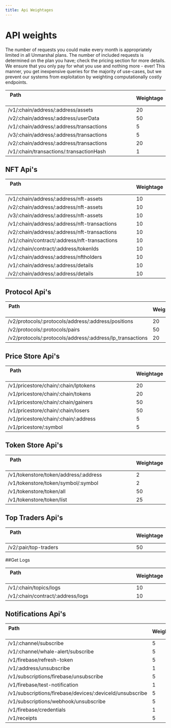 ```yaml
---
title: Api Weightages
---
```

# API weights
The number of requests you could make every month is appropriately limited in all Unmarshal plans. The number of included requests is determined on the plan you have; check the pricing section for more details. We ensure that you only pay for what you use and nothing more - ever! This manner, you get inexpensive queries for the majority of use-cases, but we prevent our systems from exploitation by weighting computationally costly endpoints.



Path &nbsp; &nbsp; &nbsp; &nbsp; &nbsp; &nbsp;&nbsp; &nbsp; &nbsp; &nbsp; &nbsp; &nbsp;&nbsp; &nbsp; &nbsp; &nbsp; &nbsp; &nbsp;&nbsp; &nbsp; &nbsp; &nbsp; &nbsp; &nbsp;&nbsp; &nbsp; &nbsp; &nbsp; &nbsp; &nbsp;&nbsp; &nbsp; &nbsp; &nbsp; &nbsp; &nbsp; &nbsp; &nbsp; &nbsp; &nbsp; &nbsp; &nbsp; &nbsp;&nbsp; &nbsp; &nbsp; &nbsp; &nbsp; &nbsp;&nbsp; &nbsp; &nbsp; &nbsp; &nbsp; &nbsp;&nbsp; &nbsp; &nbsp; &nbsp; &nbsp; &nbsp;&nbsp; &nbsp; &nbsp; &nbsp; &nbsp; &nbsp;&nbsp; &nbsp; &nbsp; &nbsp; &nbsp; &nbsp; &nbsp; &nbsp; &nbsp; &nbsp; | Weightage
--- | ---
/v1/:chain/address/:address/assets | 20
/v2/:chain/address/:address/userData | 50
/v1/:chain/address/:address/transactions | 5
/v3/:chain/address/:address/transactions | 5
/v2/:chain/address/:address/transactions | 20
/v1/:chain/transactions/:transactionHash | 1

## NFT Api's

Path &nbsp; &nbsp; &nbsp; &nbsp; &nbsp; &nbsp;&nbsp; &nbsp; &nbsp; &nbsp; &nbsp; &nbsp;&nbsp; &nbsp; &nbsp; &nbsp; &nbsp; &nbsp;&nbsp; &nbsp; &nbsp; &nbsp; &nbsp; &nbsp;&nbsp; &nbsp; &nbsp; &nbsp; &nbsp; &nbsp;&nbsp; &nbsp; &nbsp; &nbsp; &nbsp; &nbsp; &nbsp; &nbsp; &nbsp; &nbsp; &nbsp; &nbsp; &nbsp;&nbsp; &nbsp; &nbsp; &nbsp; &nbsp; &nbsp;&nbsp; &nbsp; &nbsp; &nbsp; &nbsp; &nbsp;&nbsp; &nbsp; &nbsp; &nbsp; &nbsp; &nbsp;&nbsp; &nbsp; &nbsp; &nbsp; &nbsp; &nbsp;&nbsp; &nbsp; &nbsp; &nbsp; &nbsp; &nbsp; &nbsp; &nbsp; &nbsp; &nbsp; | Weightage
--- | ---
/v1/:chain/address/:address/nft-assets | 10
/v2/:chain/address/:address/nft-assets | 10
/v3/:chain/address/:address/nft-assets | 10
/v1/:chain/address/:address/nft-transactions | 10
/v2/:chain/address/:address/nft-transactions | 10
/v1/:chain/contract/:address/nft-transactions | 10
/v1/:chain/contract/:address/tokenIds | 10
/v1/:chain/address/:address/nftholders | 10
/v1/:chain/address/:address/details | 10
/v2/:chain/address/:address/details | 10

## Protocol Api's

Path &nbsp; &nbsp; &nbsp; &nbsp; &nbsp; &nbsp;&nbsp; &nbsp; &nbsp; &nbsp; &nbsp; &nbsp;&nbsp; &nbsp; &nbsp; &nbsp; &nbsp; &nbsp;&nbsp; &nbsp; &nbsp; &nbsp; &nbsp; &nbsp;&nbsp; &nbsp; &nbsp; &nbsp; &nbsp; &nbsp;&nbsp; &nbsp; &nbsp; &nbsp; &nbsp; &nbsp; &nbsp; &nbsp; &nbsp; &nbsp; &nbsp; &nbsp; &nbsp;&nbsp; &nbsp; &nbsp; &nbsp; &nbsp; &nbsp;&nbsp; &nbsp; &nbsp; &nbsp; &nbsp; &nbsp;&nbsp; &nbsp; &nbsp; &nbsp; &nbsp; &nbsp;&nbsp; &nbsp; &nbsp; &nbsp; &nbsp; &nbsp;&nbsp; &nbsp; &nbsp; &nbsp; &nbsp; &nbsp; &nbsp; &nbsp; &nbsp; &nbsp; | Weightage
--- | ---
/v2/protocols/:protocols/address/:address/positions | 20
/v2/protocols/:protocols/pairs | 50
/v2/protocols/:protocols/address/:address/lp_transactions | 20

## Price Store Api's

Path &nbsp; &nbsp; &nbsp; &nbsp; &nbsp; &nbsp;&nbsp; &nbsp; &nbsp; &nbsp; &nbsp; &nbsp;&nbsp; &nbsp; &nbsp; &nbsp; &nbsp; &nbsp;&nbsp; &nbsp; &nbsp; &nbsp; &nbsp; &nbsp;&nbsp; &nbsp; &nbsp; &nbsp; &nbsp; &nbsp;&nbsp; &nbsp; &nbsp; &nbsp; &nbsp; &nbsp; &nbsp; &nbsp; &nbsp; &nbsp; &nbsp; &nbsp; &nbsp;&nbsp; &nbsp; &nbsp; &nbsp; &nbsp; &nbsp;&nbsp; &nbsp; &nbsp; &nbsp; &nbsp; &nbsp;&nbsp; &nbsp; &nbsp; &nbsp; &nbsp; &nbsp;&nbsp; &nbsp; &nbsp; &nbsp; &nbsp; &nbsp;&nbsp; &nbsp; &nbsp; &nbsp; &nbsp; &nbsp; &nbsp; &nbsp; &nbsp; &nbsp; | Weightage
--- | ---
/v1/pricestore/chain/:chain/lptokens | 20
/v1/pricestore/chain/:chain/tokens | 20
/v1/pricestore/chain/:chain/gainers | 50
/v1/pricestore/chain/:chain/losers | 50
/v1/pricestore/chain/:chain/:address | 5
/v1/pricestore/:symbol | 5

## Token Store Api's

Path &nbsp; &nbsp; &nbsp; &nbsp; &nbsp; &nbsp;&nbsp; &nbsp; &nbsp; &nbsp; &nbsp; &nbsp;&nbsp; &nbsp; &nbsp; &nbsp; &nbsp; &nbsp;&nbsp; &nbsp; &nbsp; &nbsp; &nbsp; &nbsp;&nbsp; &nbsp; &nbsp; &nbsp; &nbsp; &nbsp;&nbsp; &nbsp; &nbsp; &nbsp; &nbsp; &nbsp; &nbsp; &nbsp; &nbsp; &nbsp; &nbsp; &nbsp; &nbsp;&nbsp; &nbsp; &nbsp; &nbsp; &nbsp; &nbsp;&nbsp; &nbsp; &nbsp; &nbsp; &nbsp; &nbsp;&nbsp; &nbsp; &nbsp; &nbsp; &nbsp; &nbsp;&nbsp; &nbsp; &nbsp; &nbsp; &nbsp; &nbsp;&nbsp; &nbsp; &nbsp; &nbsp; &nbsp; &nbsp; &nbsp; &nbsp; &nbsp; &nbsp; | Weightage
--- | ---
/v1/tokenstore/token/address/:address | 2
/v1/tokenstore/token/symbol/:symbol | 2
/v1/tokenstore/token/all | 50
/v1/tokenstore/token/list | 25

## Top Traders Api's

Path &nbsp; &nbsp; &nbsp; &nbsp; &nbsp; &nbsp;&nbsp; &nbsp; &nbsp; &nbsp; &nbsp; &nbsp;&nbsp; &nbsp; &nbsp; &nbsp; &nbsp; &nbsp;&nbsp; &nbsp; &nbsp; &nbsp; &nbsp; &nbsp;&nbsp; &nbsp; &nbsp; &nbsp; &nbsp; &nbsp;&nbsp; &nbsp; &nbsp; &nbsp; &nbsp; &nbsp; &nbsp; &nbsp; &nbsp; &nbsp; &nbsp; &nbsp; &nbsp;&nbsp; &nbsp; &nbsp; &nbsp; &nbsp; &nbsp;&nbsp; &nbsp; &nbsp; &nbsp; &nbsp; &nbsp;&nbsp; &nbsp; &nbsp; &nbsp; &nbsp; &nbsp;&nbsp; &nbsp; &nbsp; &nbsp; &nbsp; &nbsp;&nbsp; &nbsp; &nbsp; &nbsp; &nbsp; &nbsp; &nbsp; &nbsp; &nbsp; &nbsp; | Weightage
--- | ---
/v2/:pair/top-traders | 50

##Get Logs

Path &nbsp; &nbsp; &nbsp; &nbsp; &nbsp; &nbsp;&nbsp; &nbsp; &nbsp; &nbsp; &nbsp; &nbsp;&nbsp; &nbsp; &nbsp; &nbsp; &nbsp; &nbsp;&nbsp; &nbsp; &nbsp; &nbsp; &nbsp; &nbsp;&nbsp; &nbsp; &nbsp; &nbsp; &nbsp; &nbsp;&nbsp; &nbsp; &nbsp; &nbsp; &nbsp; &nbsp; &nbsp; &nbsp; &nbsp; &nbsp; &nbsp; &nbsp; &nbsp;&nbsp; &nbsp; &nbsp; &nbsp; &nbsp; &nbsp;&nbsp; &nbsp; &nbsp; &nbsp; &nbsp; &nbsp;&nbsp; &nbsp; &nbsp; &nbsp; &nbsp; &nbsp;&nbsp; &nbsp; &nbsp; &nbsp; &nbsp; &nbsp;&nbsp; &nbsp; &nbsp; &nbsp; &nbsp; &nbsp; &nbsp; &nbsp; &nbsp; &nbsp; | Weightage
--- | ---
/v1/:chain/topics/logs | 10
/v1/:chain/contract/:address/logs | 10

## Notifications Api's

Path &nbsp; &nbsp; &nbsp; &nbsp; &nbsp; &nbsp;&nbsp; &nbsp; &nbsp; &nbsp; &nbsp; &nbsp;&nbsp; &nbsp; &nbsp; &nbsp; &nbsp; &nbsp;&nbsp; &nbsp; &nbsp; &nbsp; &nbsp; &nbsp;&nbsp; &nbsp; &nbsp; &nbsp; &nbsp; &nbsp;&nbsp; &nbsp; &nbsp; &nbsp; &nbsp; &nbsp; &nbsp; &nbsp; &nbsp; &nbsp; &nbsp; &nbsp; &nbsp;&nbsp; &nbsp; &nbsp; &nbsp; &nbsp; &nbsp;&nbsp; &nbsp; &nbsp; &nbsp; &nbsp; &nbsp;&nbsp; &nbsp; &nbsp; &nbsp; &nbsp; &nbsp;&nbsp; &nbsp; &nbsp; &nbsp; &nbsp; &nbsp;&nbsp; &nbsp; &nbsp; &nbsp; &nbsp; &nbsp; &nbsp; &nbsp; &nbsp; &nbsp; | Weightage
--- | ---
/v1/:channel/subscribe | 5
/v1/:channel/whale-alert/subscribe | 5
/v1/firebase/refresh-token | 5
/v1/:address/unsubscribe | 1
/v1/subscriptions/firebase/unsubscribe | 5
/v1/firebase/test-notification | 1
/v1/subscriptions/firebase/devices/:deviceId/unsubscribe | 5
/v1/subscriptions/webhook/unsubscribe | 5
/v1/firebase/credentials | 1
/v1/receipts | 5
